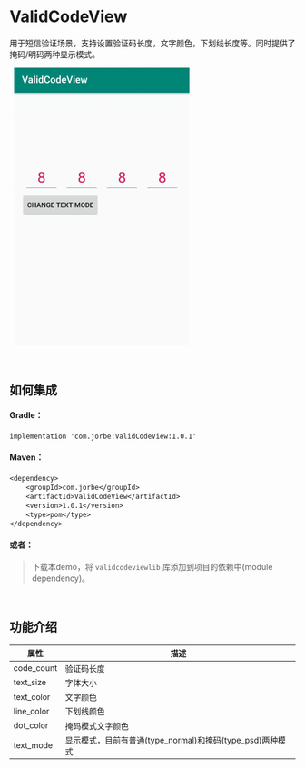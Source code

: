 # ValidCodeView
用于短信验证场景，支持设置验证码长度，文字颜色，下划线长度等。同时提供了掩码/明码两种显示模式。

&nbsp;
![screenshot_1](/image/screenshot.png)

&nbsp;

## 如何集成
#### Gradle：
```
implementation 'com.jorbe:ValidCodeView:1.0.1'
```

#### Maven：
```
<dependency>
	<groupId>com.jorbe</groupId>
	<artifactId>ValidCodeView</artifactId>
	<version>1.0.1</version>
	<type>pom</type>
</dependency>
```

#### 或者：
> 下载本demo，将 `validcodeviewlib` 库添加到项目的依赖中(module dependency)。

&nbsp;

## 功能介绍
属性 | 描述
|-|-|
code_count | 验证码长度
text_size | 字体大小
text_color | 文字颜色
line_color | 下划线颜色
dot_color | 掩码模式文字颜色
text_mode | 显示模式，目前有普通(type_normal)和掩码(type_psd)两种模式